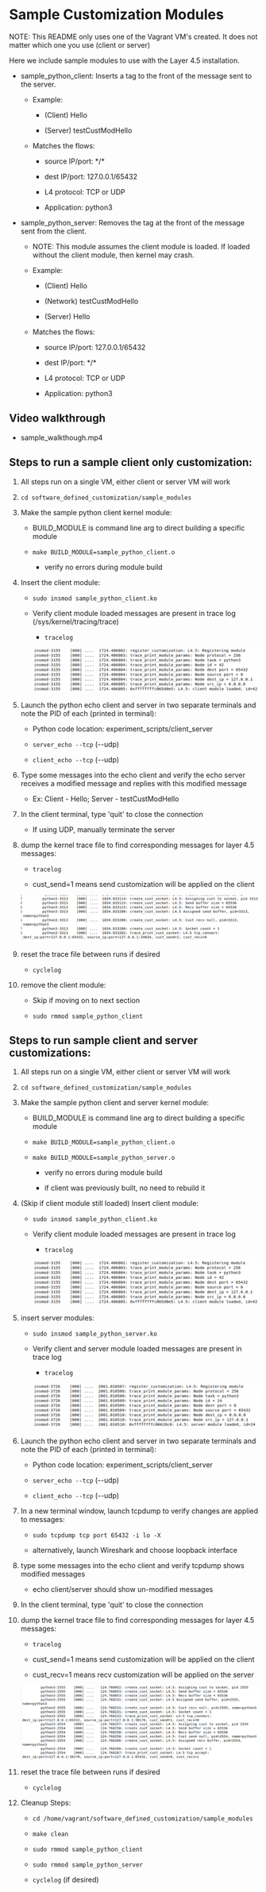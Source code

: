 # Sample Customization Modules

NOTE: This README only uses one of the Vagrant VM's created.  It does not matter which one you use (client or server)


Here we include sample modules to use with the Layer 4.5 installation.


* sample\_python\_client: Inserts a tag to the front of the message sent to
the server.

    * Example:

        * (Client) Hello

        * (Server) testCustModHello

    * Matches the flows:

      * source IP/port: \*/\*

      * dest IP/port: 127.0.0.1/65432

      * L4 protocol: TCP or UDP

      * Application: python3


* sample\_python\_server: Removes the tag at the front of the message sent from
the client.

    * NOTE: This module assumes the client module is loaded.  If loaded without
    the client module, then kernel may crash.

    * Example:

        * (Client) Hello

        * (Network) testCustModHello

        * (Server) Hello

    * Matches the flows:

      * source IP/port: 127.0.0.1/65432

      * dest IP/port: \*/\*

      * L4 protocol: TCP or UDP

      * Application: python3    


## Video walkthrough

* sample_walkthough.mp4


## Steps to run a sample client only customization:

1) All steps run on a single VM, either client or server VM will work

1) `cd software_defined_customization/sample_modules`

1) Make the sample python client kernel module:

    * BUILD\_MODULE is command line arg to direct building a specific module

    * `make BUILD_MODULE=sample_python_client.o`

        * verify no errors during module build


1) Insert the client module:

    * `sudo insmod sample_python_client.ko`

    * Verify client module loaded messages are present in trace log (/sys/kernel/tracing/trace)

        * `tracelog`

       ![](../assets/client_load.png)


1) Launch the python echo client and server in two separate terminals and note the PID of each (printed in terminal):

    * Python code location: experiment_scripts/client\_server

    * `server_echo --tcp` (--udp)

    * `client_echo --tcp` (--udp)



1) Type some messages into the echo client and verify the echo server receives
a modified message and replies with this modified message

    * Ex: Client - Hello; Server - testCustModHello


1) In the client terminal, type 'quit' to close the connection

    * If using UDP, manually terminate the server


1) dump the kernel trace file to find corresponding messages for layer 4.5 messages:

    * `tracelog`

    * cust\_send=1 means send customization will be applied on the client

    ![](../assets/client_assign.png)




1) reset the trace file between runs if desired

    * `cyclelog`


1) remove the client module:

    * Skip if moving on to next section

    * `sudo rmmod sample_python_client`



## Steps to run sample client and server customizations:

1) All steps run on a single VM, either client or server VM will work

1) `cd software_defined_customization/sample_modules`

1) Make the sample python client and server kernel module:

    * BUILD\_MODULE is command line arg to direct building a specific module

    * `make BUILD_MODULE=sample_python_client.o`

    *  `make BUILD_MODULE=sample_python_server.o`

        * verify no errors during module build

        * if client was previously built, no need to rebuild it


1) (Skip if client module still loaded) Insert client module:

    * `sudo insmod sample_python_client.ko`

    * Verify client module loaded messages are present in trace log

        * `tracelog`

        ![](../assets/client_load.png)


1) insert server modules:

    * `sudo insmod sample_python_server.ko`

    * Verify client and server module loaded messages are present in trace log

        * `tracelog`

        ![](../assets/server_load.png)



1) Launch the python echo client and server in two separate terminals and note the PID of each (printed in terminal):

    * Python code location: experiment_scripts/client\_server

    * `server_echo --tcp` (--udp)

    * `client_echo --tcp` (--udp)


1) In a new terminal window, launch tcpdump to verify changes are applied to messages:

    * `sudo tcpdump tcp port 65432 -i lo -X`

    * alternatively, launch Wireshark and choose loopback interface



1) type some messages into the echo client and verify tcpdump shows modified messages

    * echo client/server should show un-modified messages


1) In the client terminal, type 'quit' to close the connection


1) dump the kernel trace file to find corresponding messages for layer 4.5 messages:

    * `tracelog`

    * cust\_send=1 means send customization will be applied on the client

    * cust\_recv=1 means recv customization will be applied on the server

    ![](../assets/both_assign.png)


1) reset the trace file between runs if desired

    * `cyclelog`



1) Cleanup Steps:

    * `cd /home/vagrant/software_defined_customization/sample_modules`

    * `make clean`

    * `sudo rmmod sample_python_client`

    * `sudo rmmod sample_python_server`

    * `cyclelog` (if desired)

